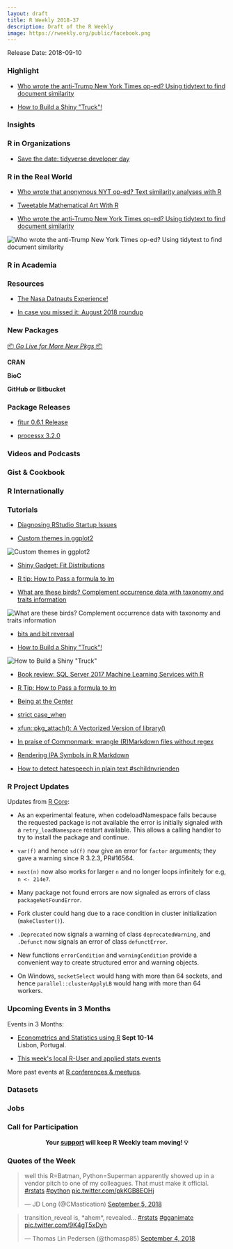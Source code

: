 ```yaml
---
layout: draft
title: R Weekly 2018-37
description: Draft of the R Weekly
image: https://rweekly.org/public/facebook.png
---
```


Release Date: 2018-09-10

###  Highlight

+ [Who wrote the anti-Trump New York Times op-ed? Using tidytext to find document similarity](http://varianceexplained.org/r/op-ed-text-analysis/)

+ [How to Build a Shiny "Truck"!](https://rviews.rstudio.com/2018/09/04/how-to-build-shiny-trucks-not-shiny-cars/)

### Insights



###  R in Organizations

+ [Save the date: tidyverse developer day](https://www.tidyverse.org/articles/2018/08/tidyverse-developer-day/)

### R in the Real World


+ [Who wrote that anonymous NYT op-ed? Text similarity analyses with R](http://blog.revolutionanalytics.com/2018/09/anonymous-nyt-op-ed.html)

+ [Tweetable Mathematical Art With R](https://fronkonstin.com/2018/09/06/tweetable-mathematical-art-with-r/)

+ [Who wrote the anti-Trump New York Times op-ed? Using tidytext to find document similarity](http://varianceexplained.org/r/op-ed-text-analysis/)

![Who wrote the anti-Trump New York Times op-ed? Using tidytext to find document similarity](https://raw.githubusercontent.com/rweekly/image/master/2018/trump-0910.png)

###  R in Academia



###  Resources

+ [The Nasa Datnauts Experience!](https://www.littlemissdata.com/blog/nasadatanauts)


+ [In case you missed it: August 2018 roundup](http://blog.revolutionanalytics.com/2018/09/in-case-you-missed-it-august-2018-roundup.html)

###  New Packages

<p class="added-hostname"><a href="https://rweekly.org/live" target="_blank" class="externalLink">📦 <i>Go Live for More New Pkgs</i> 📦</a></p>

**CRAN**


**BioC**


**GitHub or Bitbucket**


### Package Releases

+ [fitur 0.6.1 Release](https://roh.engineering/post/fitur-0-6-1-release/)

+ [processx 3.2.0](https://www.tidyverse.org/articles/2018/09/processx-3.2.0/)

###  Videos and Podcasts



### Gist & Cookbook




### R Internationally



###  Tutorials

+ [Diagnosing RStudio Startup Issues](https://datawookie.netlify.com/blog/2018/09/diagnosing-rstudio-startup-issues/)

+ [Custom themes in ggplot2](https://www.statworx.com/de/blog/custom-themes-in-ggplot2/)

![Custom themes in ggplot2](https://www.statworx.com/wp-content/uploads/customized-theme.png)

+ [Shiny Gadget: Fit Distributions](https://roh.engineering/post/shiny-gadget-fit-distributions/)


+ [R tip: How to Pass a formula to lm](http://www.win-vector.com/blog/2018/09/r-tip-how-to-pass-a-formula-to-lm/)

+ [What are these birds? Complement occurrence data with taxonomy and traits information](https://ropensci.org/blog/2018/09/04/birds-taxo-traits/)

![What are these birds? Complement occurrence data with taxonomy and traits information](https://d33wubrfki0l68.cloudfront.net/360d92990c04cca9e188a3b82aa059eff1908a52/7f5cc/img/blog-images/2018-09-04-birds-taxo-traits/unnamed-chunk-9-1.png)

+ [bits and bit reversal](https://coolbutuseless.github.io/2018/09/04/bits-and-bit-reversal/)

+ [How to Build a Shiny "Truck"!](https://rviews.rstudio.com/2018/09/04/how-to-build-shiny-trucks-not-shiny-cars/)

![How to Build a Shiny "Truck"](https://rviews.rstudio.com/post/2018-08-28-wolf-trucks_files/apps.png)

+ [Book review: SQL Server 2017 Machine Learning Services with R](http://blog.revolutionanalytics.com/2018/09/sql-server-2017-book-review.html)


+ [R Tip: How to Pass a formula to lm](http://www.win-vector.com/blog/2018/09/r-tip-how-to-pass-a-formula-to-lm/)


+ [Being at the Center](https://simplystatistics.org/2018/09/07/being-at-the-center/)

+ [strict case_when](https://coolbutuseless.github.io/2018/09/06/strict-case_when/)

+ [xfun::pkg_attach(): A Vectorized Version of library()](https://yihui.name/en/2018/09/xfun-pkg-attach/)

+ [In praise of Commonmark: wrangle (R)Markdown files without regex](https://ropensci.org/technotes/2018/09/05/commonmark/)

+ [Rendering IPA Symbols in R Markdown](https://liao961120.github.io/2018/09/06/ipa-symbols.html)

+ [How to detect hatespeech in plain text #schildnvrienden](http://www.bnosac.be/index.php/blog/80-how-to-detect-hatespeech-in-plain-text-schildnvrienden)

<!--<div class="post-more-begi
n"></div><div class="post-more-end"></div>-->

###  R Project Updates

Updates from [R Core](http://developer.r-project.org/blosxom.cgi/R-devel/NEWS):

+ As an experimental feature, when codeloadNamespace fails because the requested package is not available the error is initially signaled with a `retry_loadNamespace` restart available. This allows a calling handler to try to install the package and continue.

+ `var(f)` and hence `sd(f)` now give an error for `factor` arguments; they gave a warning since R 3.2.3, PR#16564.

+ `next(n)` now also works for larger `n` and no longer loops infinitely for e.g, `n <- 214e7`.

+ Many package not found errors are now signaled as errors of class `packageNotFoundError`.

+ Fork cluster could hang due to a race condition in cluster initialization (`makeCluster()`).

+ `.Deprecated` now signals a warning of class `deprecatedWarning`, and `.Defunct` now signals an error of class `defunctError`.

+ New functions `errorCondition` and `warningCondition` provide a convenient way to create structured error and warning objects.

+ On Windows, `socketSelect` would hang with more than 64 sockets, and hence `parallel::clusterApplyLB` would hang with more than 64 workers.

###  Upcoming Events in 3 Months

Events in 3 Months:

+ [Econometrics and Statistics using R](http://gades-training.com/en/cursos/Econometrics-and-Statistics-Using-R) **Sept 10-14** <br />
Lisbon, Portugal.

+ [This week's local R-User and applied stats events](https://community.rstudio.com/c/irl)

More past events at [R conferences & meetups](https://conf.rweekly.org).

### Datasets




### Jobs




###  Call for Participation



<p class="hide-support added-hostname support-rweekly" style="text-align: center;font-weight: bold;">Your <a class="non-visited externalLink" href="https://www.patreon.com/rweekly" onclick="pas(this)">support</a> will keep R Weekly team moving! 💡</p>

###  Quotes of the Week

<blockquote class="twitter-tweet" data-lang="en"><p lang="en" dir="ltr">well this R=Batman, Python=Superman apparently showed up in a vendor pitch to one of my colleagues. That must make it official. <a href="https://twitter.com/hashtag/rstats?src=hash&amp;ref_src=twsrc%5Etfw">#rstats</a> <a href="https://twitter.com/hashtag/python?src=hash&amp;ref_src=twsrc%5Etfw">#python</a> <a href="https://t.co/pkKGB8EOHj">pic.twitter.com/pkKGB8EOHj</a></p>&mdash; JD Long (@CMastication) <a href="https://twitter.com/CMastication/status/1037486624500854784?ref_src=twsrc%5Etfw">September 5, 2018</a></blockquote>

<blockquote class="twitter-tweet" data-lang="en"><p lang="en" dir="ltr">transition_reveal is, *ahem*, revealed... <a href="https://twitter.com/hashtag/rstats?src=hash&amp;ref_src=twsrc%5Etfw">#rstats</a> <a href="https://twitter.com/hashtag/gganimate?src=hash&amp;ref_src=twsrc%5Etfw">#gganimate</a> <a href="https://t.co/9K4gT5xDyh">pic.twitter.com/9K4gT5xDyh</a></p>&mdash; Thomas Lin Pedersen (@thomasp85) <a href="https://twitter.com/thomasp85/status/1036915662025895936?ref_src=twsrc%5Etfw">September 4, 2018</a></blockquote>

